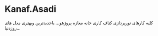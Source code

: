 # Kanaf.Asadi
کلیه کارهای نورپردازی کناف کاری خانه مغازه پروژهو....باجدیدترین وبهتری مدل های روزدنیا...
